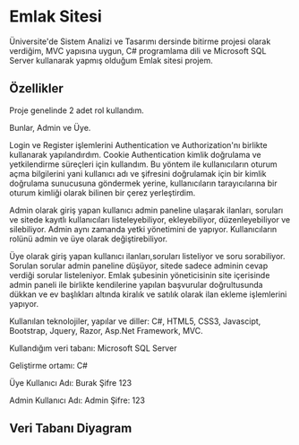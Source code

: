 # Emlak Sitesi

Üniversite'de Sistem Analizi ve Tasarımı dersinde bitirme projesi olarak verdiğim, MVC yapısına uygun, C# programlama dili ve Microsoft SQL Server kullanarak yapmış olduğum Emlak sitesi projem.

## Özellikler

Proje genelinde 2 adet rol kullandım.

Bunlar, Admin ve Üye.

Login ve Register işlemlerini Authentication ve Authorization'nı birlikte kullanarak yapılandırdım. Cookie Authentication kimlik doğrulama ve yetkilendirme süreçleri için kullandım. Bu yöntem ile kullanıcıların oturum açma bilgilerini yani kullanıcı adı ve şifresini doğrulamak için bir kimlik doğrulama sunucusuna göndermek yerine, kullanıcıların tarayıcılarına bir oturum kimliği olarak bilinen bir çerez yerleştirdim.

Admin olarak giriş yapan kullanıcı admin paneline ulaşarak ilanları, soruları ve sitede kayıtlı kullanıcıları listeleyebiliyor, ekleyebiliyor, düzenleyebiliyor ve silebiliyor. 
Admin aynı zamanda yetki yönetimini de yapıyor. Kullanıcıların rolünü admin ve üye olarak değiştirebiliyor.

Üye olarak giriş yapan kullanıcı ilanları,soruları listeliyor ve soru sorabiliyor. 
Sorulan sorular admin paneline düşüyor, sitede sadece adminin cevap verdiği sorular listeleniyor.
Emlak şubesinin yöneticisinin site içerisinde admin paneli ile birlikte kendilerine yapılan başvurular doğrultusunda dükkan ve ev başlıkları altında kiralık ve satılık olarak ilan ekleme işlemlerini yapıyor.

Kullanılan teknolojiler, yapılar ve diller: C#, HTML5, CSS3, Javascipt, Bootstrap, Jquery, Razor, Asp.Net Framework, MVC.

Kullandığım veri tabanı: Microsoft SQL Server

Geliştirme ortamı: C#

Üye
Kullanıcı Adı: Burak
Şifre 123

Admin 
Kullanıcı Adı: Admin
Şifre: 123
## Veri Tabanı Diyagram


